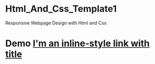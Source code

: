 # Html_And_Css_Template1
Responsive Webpage Design with Html and Css
# Demo [I'm an inline-style link with title](https://mohamad-alkaraazeh.github.io/Html_And_Css_Template1/")
